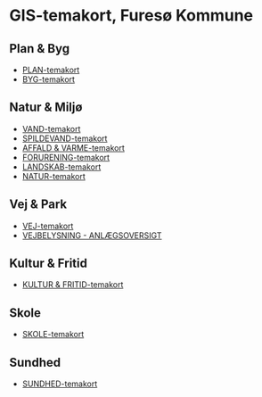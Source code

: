 
<h1>GIS-temakort, Furesø Kommune</h1>

<h2>Plan & Byg</h2>

- <a href="http://vidi/app/furesoe/?config=plan.json#luftfotoserier.geodanmark_2018_12_5cm/12/12.4/55.8/_00_grundkort.kommunemaske_stor,_00_grundkort.kommunegraense_dagi,_01_fysisk_plan_og_naturbeskyt.matrikel_ejerforhold_graenser,kommunekort.vejstykker_vejnavne_dawa">PLAN-temakort</a>
- <a href="http://vidi/app/furesoe/?config=byggesag.json#luftfotoserier.geodanmark_2018_12_5cm/12/12.4/55.8/_00_grundkort.kommunemaske_stor,_00_grundkort.kommunegraense_dagi,_01_fysisk_plan_og_naturbeskyt.matrikel_ejerforhold_graenser,kommunekort.vejstykker_vejnavne_dawa">BYG-temakort</a>

<h2>Natur & Miljø</h2>

- <a href="http://vidi/app/furesoe/?config=miljoe_vand.json#geodk.bright/12/12.4/55.8/_00_grundkort.kommunemaske_stor,_00_grundkort.kommunegraense_dagi" target="_blank">VAND-temakort</a>
- <a href="http://vidi/app/furesoe/?config=miljoe_spildevand.json#geodk.bright/12/12.4/55.8/_00_grundkort.kommunemaske_stor,_00_grundkort.kommunegraense_dagi">SPILDEVAND-temakort</a>
- <a href="http://vidi/app/furesoe/?config=miljoe_affaldvarme.json#geodk.bright/12/12.4/55.8/_00_grundkort.kommunemaske_stor,_00_grundkort.kommunegraense_dagi">AFFALD & VARME-temakort</a>
- <a href="http://vidi/app/furesoe/?config=miljoe_forurening.json#geodk.bright/12/12.4/55.8/_00_grundkort.kommunemaske_stor,_00_grundkort.kommunegraense_dagi">FORURENING-temakort</a>
- <a href="http://vidi/app/furesoe/?config=miljoe_landskab.json#geodk.bright/12/12.4/55.8/_00_grundkort.kommunemaske_stor,_00_grundkort.kommunegraense_dagi">LANDSKAB-temakort</a>
- <a href="http://vidi/app/furesoe/?config=miljoe_naturforvaltning.json#geodk.bright/12/12.4/55.8/_00_grundkort.kommunemaske_stor,_00_grundkort.kommunegraense_dagi">NATUR-temakort</a>

<h2>Vej & Park</h2>

- <a href="http://vidi/app/furesoe/?config=vej_park.json#luftfotoserier.geodanmark_2018_12_5cm/12/12.4/55.8/_00_grundkort.kommunemaske_stor,_00_grundkort.kommunegraense_dagi,_01_fysisk_plan_og_naturbeskyt.matrikel_ejerforhold_graenser,kommunekort.vejstykker_vejnavne_dawa">VEJ-temakort</a>
- <a href="http://vidi/app/furesoe/?config=anlaegsoversigt.json#luftfotoserier.geodanmark_2018_12_5cm/12/12.4/55.8/_00_grundkort.kommunemaske_stor,_05_veje_trafik.gadebelysning_armaturer,_05_veje_trafik.gadebelysning_taendretningsskabe,_00_grundkort.kommunegraense_dagi,kommunekort.vejstykker_vejnavne_dawa" >VEJBELYSNING - ANLÆGSOVERSIGT</a>


<h2>Kultur & Fritid</h2>

- <a href="http://vidi/app/furesoe/?config=kultur_fritid.json#geodk.bright/12/12.4/55.8/_04_parker_fritids_idraetsanlaeg_landskabspleje.idraetsfaciliteter_20181019,_00_grundkort.kommunemaske_stor,_00_grundkort.kommunegraense_dagi,_04_parker_fritids_idraetsanlaeg_landskabspleje.udinaturen_faciliteter_point,_04_parker_fritids_idraetsanlaeg_landskabspleje.udinaturen_faciliteter_line,_04_parker_fritids_idraetsanlaeg_landskabspleje.udinaturen_faciliteter_polygon" >KULTUR & FRITID-temakort</a>

<h2>Skole</h2>

- <a href="http://vidi/app/furesoe/?config=skolevej.json#geodk.bright/12/12.4/55.8/_17_undervisning.skoledistrikter,_17_undervisning.institutioner_skole,_00_grundkort.kommunemaske_stor,_00_grundkort.kommunegraense_dagi" >SKOLE-temakort</a>

<h2>Sundhed</h2>

- <a href="http://vidi/app/furesoe/?config=sundhed.json#geodk.bright/12/12.4/55.8/_00_grundkort.kommunemaske_stor,_00_grundkort.kommunegraense_dagi" >SUNDHED-temakort</a>






